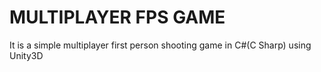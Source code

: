 # MULTIPLAYER FPS GAME

It is a simple multiplayer first person shooting game in C#(C Sharp) using Unity3D


